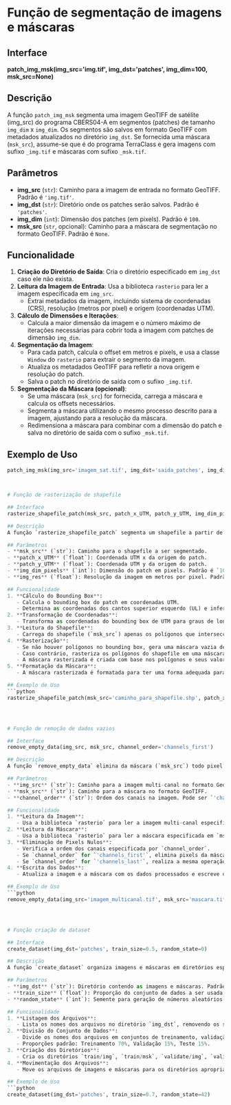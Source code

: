 # Função de segmentação de imagens e máscaras

## Interface
**patch_img_msk(img_src='img.tif', img_dst='patches', img_dim=100, msk_src=None)**


## Descrição
A função `patch_img_msk` segmenta uma imagem GeoTIFF de satélite (img_src) do programa CBERS04-A em segmentos (patches) de tamanho `img_dim` x `img_dim`. Os segmentos são salvos em formato GeoTIFF com metadados atualizados no diretório `img_dst`. Se fornecida uma máscara (`msk_src`), assume-se que é do programa TerraClass e gera imagens com sufixo `_img.tif` e máscaras com sufixo `_msk.tif`.

## Parâmetros
- **img_src** (`str`): Caminho para a imagem de entrada no formato GeoTIFF. Padrão é `'img.tif'`.
- **img_dst** (`str`): Diretório onde os patches serão salvos. Padrão é `'patches'`.
- **img_dim** (`int`): Dimensão dos patches (em pixels). Padrão é `100`.
- **msk_src** (`str`, opcional): Caminho para a máscara de segmentação no formato GeoTIFF. Padrão é `None`.

## Funcionalidade
1. **Criação do Diretório de Saída**: Cria o diretório especificado em `img_dst` caso ele não exista.
2. **Leitura da Imagem de Entrada**: Usa a biblioteca `rasterio` para ler a imagem especificada em `img_src`.
   - Extrai metadados da imagem, incluindo sistema de coordenadas (CRS), resolução (metros por pixel) e origem (coordenadas UTM).
3. **Cálculo de Dimensões e Iterações**:
   - Calcula a maior dimensão da imagem e o número máximo de iterações necessárias para cobrir toda a imagem com patches de dimensão `img_dim`.
4. **Segmentação da Imagem**:
   - Para cada patch, calcula o offset em metros e pixels, e usa a classe `Window` do `rasterio` para extrair o segmento da imagem.
   - Atualiza os metadados GeoTIFF para refletir a nova origem e resolução do patch.
   - Salva o patch no diretório de saída com o sufixo `_img.tif`.
5. **Segmentação da Máscara (opcional)**:
   - Se uma máscara (`msk_src`) for fornecida, carrega a máscara e calcula os offsets necessários.
   - Segmenta a máscara utilizando o mesmo processo descrito para a imagem, ajustando para a resolução da máscara.
   - Redimensiona a máscara para combinar com a dimensão do patch e salva no diretório de saída com o sufixo `_msk.tif`.

## Exemplo de Uso
```python
patch_img_msk(img_src='imagem_sat.tif', img_dst='saida_patches', img_dim=256, msk_src='mascara.tif')



# Função de rasterização de shapefile

## Interface
rasterize_shapefile_patch(msk_src, patch_x_UTM, patch_y_UTM, img_dim_pixels=100, img_res=8)

## Descrição
A função `rasterize_shapefile_patch` segmenta um shapefile a partir de coordenadas UTM, que podem ter sido obtidas na segmentação de uma imagem. Carrega apenas os polígonos que interseccionam um bounding box do patch. É necessário fornecer a dimensão da imagem em pixels e sua resolução em metros por pixel.

## Parâmetros
- **msk_src** (`str`): Caminho para o shapefile a ser segmentado.
- **patch_x_UTM** (`float`): Coordenada UTM x da origem do patch.
- **patch_y_UTM** (`float`): Coordenada UTM y da origem do patch.
- **img_dim_pixels** (`int`): Dimensão do patch em pixels. Padrão é `100`.
- **img_res** (`float`): Resolução da imagem em metros por pixel. Padrão é `8`.

## Funcionalidade
1. **Cálculo do Bounding Box**:
   - Calcula o bounding box do patch em coordenadas UTM.
   - Determina as coordenadas dos cantos superior esquerdo (UL) e inferior direito (LR) do bounding box.
2. **Transformação de Coordenadas**:
   - Transforma as coordenadas do bounding box de UTM para graus de longitude/latitude (WGS 84) usando a biblioteca `pyproj`.
3. **Leitura do Shapefile**:
   - Carrega do shapefile (`msk_src`) apenas os polígonos que interseccionam o bounding box em graus.
4. **Rasterização**:
   - Se não houver polígonos no bounding box, gera uma máscara vazia de zeros.
   - Caso contrário, rasteriza os polígonos do shapefile em uma máscara de dimensão `img_dim_pixels` x `img_dim_pixels`.
   - A máscara rasterizada é criada com base nos polígonos e seus valores de classe (`COD_CLASSE`).
5. **Formatação da Máscara**:
   - A máscara rasterizada é formatada para ter uma forma adequada para processamento posterior.

## Exemplo de Uso
```python
rasterize_shapefile_patch(msk_src='caminho_para_shapefile.shp', patch_x_UTM=500000, patch_y_UTM=7500000, img_dim_pixels=256, img_res=10)




# Função de remoção de dados vazios

## Interface
remove_empty_data(img_src, msk_src, channel_order='channels_first')

## Descrição
A função `remove_empty_data` elimina da máscara (`msk_src`) todo pixel de classificação cujo pixel multi-canal associado na imagem (`img_src`) é nulo.

## Parâmetros
- **img_src** (`str`): Caminho para a imagem multi-canal no formato GeoTIFF.
- **msk_src** (`str`): Caminho para a máscara no formato GeoTIFF.
- **channel_order** (`str`): Ordem dos canais na imagem. Pode ser `'channels_first'` (canais primeiro) ou `'channels_last'` (canais por último). Padrão é `'channels_first'`.

## Funcionalidade
1. **Leitura da Imagem**:
   - Usa a biblioteca `rasterio` para ler a imagem multi-canal especificada em `img_src`.
2. **Leitura da Máscara**:
   - Usa a biblioteca `rasterio` para ler a máscara especificada em `msk_src`.
3. **Eliminação de Pixels Nulos**:
   - Verifica a ordem dos canais especificada por `channel_order`.
   - Se `channel_order` for `'channels_first'`, elimina pixels da máscara onde qualquer canal da imagem multi-canal associada é nulo.
   - Se `channel_order` for `'channels_last'`, realiza a mesma operação considerando a ordem dos canais apropriada.
4. **Escrita dos Dados**:
   - Atualiza a imagem e a máscara com os dados processados e escreve de volta nos arquivos originais.

## Exemplo de Uso
```python
remove_empty_data(img_src='imagem_multicanal.tif', msk_src='mascara.tif', channel_order='channels_last')




# Função criação de dataset

## Interface
create_dataset(img_dst='patches', train_size=0.5, random_state=0)

## Descrição
A função `create_dataset` organiza imagens e máscaras em diretórios específicos para treinamento, validação e teste. Assume que as imagens e máscaras estão em um único diretório (`img_dst`), com imagens tendo sufixo `_img` e máscaras tendo sufixo `_msk`. Garante que os pares imagem-máscara estão no mesmo conjunto (treino, validação ou teste).

## Parâmetros
- **img_dst** (`str`): Diretório contendo as imagens e máscaras. Padrão é `'patches'`.
- **train_size** (`float`): Proporção do conjunto de dados a ser usada para treinamento. Padrão é `0.5`.
- **random_state** (`int`): Semente para geração de números aleatórios usada para replicabilidade. Padrão é `0`.

## Funcionalidade
1. **Listagem dos Arquivos**:
   - Lista os nomes dos arquivos no diretório `img_dst`, removendo os sufixos `_img` e `_msk` e as extensões.
2. **Divisão do Conjunto de Dados**:
   - Divide os nomes dos arquivos em conjuntos de treinamento, validação e teste usando `train_test_split` do `sklearn`.
   - Proporções padrão: Treinamento 70%, Validação 15%, Teste 15%.
3. **Criação dos Diretórios**:
   - Cria os diretórios `train/img`, `train/msk`, `validate/img`, `validate/msk`, `test/img`, `test/msk` dentro de `img_dst`.
4. **Movimentação dos Arquivos**:
   - Move os arquivos de imagens e máscaras para os diretórios apropriados de treinamento, validação e teste, mantendo os pares juntos.

## Exemplo de Uso
```python
create_dataset(img_dst='patches', train_size=0.7, random_state=42)

